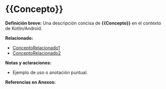 # {{Concepto}}

**Definición breve:**
Una descripción concisa de **{{Concepto}}** en el contexto de Kotlin/Android.

**Relacionado:**
- [ConceptoRelacionado1](ConceptoRelacionado1.md)
- [ConceptoRelacionado2](ConceptoRelacionado2.md)

**Notas y aclaraciones:**
- Ejemplo de uso o anotación puntual.

**Referencias en Anexos:**
